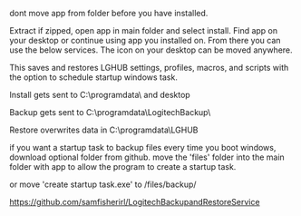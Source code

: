 dont move app from folder before you have installed.

Extract if zipped, open app in main folder and select install. Find app on your desktop or continue using app you installed on. From there you can use the below services. The icon on your desktop can be moved anywhere. 

This saves and restores LGHUB settings, profiles, macros, and scripts with the option to schedule startup windows task.

Install gets sent to C:\programdata\ and desktop

Backup gets sent to C:\programdata\LogitechBackup\

Restore overwrites data in C:\programdata\LGHUB

if you want a startup task to backup files every time you boot windows, download optional folder from github. 
move the 'files' folder into the main folder with app to allow the program to create a startup task. 

or move 
'create startup task.exe'
to /files/backup/

https://github.com/samfisherirl/LogitechBackupandRestoreService

